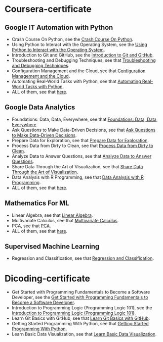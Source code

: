 # Coursera-certificate
## Google IT Automation with Python
* Crash Course On Python, see the [Crash Course On Python](https://www.coursera.org/account/accomplishments/verify/VEQHP458SACU).
* Using Python to Interact with the Operating System, see the [Using Python to Interact with the Operating System](https://www.coursera.org/account/accomplishments/verify/26T4RS3N7XR6).
* Introduction to Git and GitHub, see the [Introduction to Git and GitHub](https://www.coursera.org/account/accomplishments/verify/9B3PNF2SKYN3).
* Troubleshooting and Debugging Techniques, see that [Troubleshooting and Debugging Techniques](https://www.coursera.org/account/accomplishments/verify/ZA45253HWJNE).
* Configuration Management and the Cloud, see that [Configuration Management and the Cloud](https://www.coursera.org/account/accomplishments/verify/WLT22NGU89TF).
* Automating Real-World Tasks with Python, see that [Automating Real-World Tasks with Python](https://www.coursera.org/account/accomplishments/verify/WEDXG9AK2PZF).
* ALL of them, see that [here](https://www.coursera.org/account/accomplishments/professional-cert/JDSTKBNA4PX5).

## Google Data Analytics
* Foundations: Data, Data, Everywhere, see that [Foundations: Data, Data, Everywhere](https://www.coursera.org/account/accomplishments/verify/UHPDCWBXCAKK).
* Ask Questions to Make Data-Driven Decisions, see that [Ask Questions to Make Data-Driven Decisions](https://www.coursera.org/account/accomplishments/verify/EDVUF7YLAJSK).
* Prepare Data for Exploration, see that [Prepare Data for Exploration](https://www.coursera.org/account/accomplishments/verify/JK4LPUBBTQNT).
* Process Data from Dirty to Clean, see that [Process Data from Dirty to Clean](https://www.coursera.org/account/accomplishments/verify/M27ZN6MEYNGK).
* Analyze Data to Answer Questions, see that [Analyze Data to Answer Questions](https://www.coursera.org/account/accomplishments/verify/RDUJB5WKQXLX).
* Share Data Through the Art of Visualization, see that [Share Data Through the Art of Visualization](https://www.coursera.org/account/accomplishments/verify/Z5JKL4QFUKPB).
* Data Analysis with R Programming, see that [Data Analysis with R Programming](https://www.coursera.org/account/accomplishments/verify/CHJEXW2JGN89).
* ALL of them, see that [here](https://www.coursera.org/account/accomplishments/professional-cert/WAT3LBGXK4PY).

## Mathematics For ML
* Linear Algebra, see that [Linear Algebra](https://www.coursera.org/account/accomplishments/verify/QJPSPK2XD76V).
* Multivariate Calculus, see that [Multivariate Calculus](https://www.coursera.org/account/accomplishments/verify/HP8LSUUHYUDS).
* PCA, see that [PCA](https://www.coursera.org/account/accomplishments/verify/PQN5B22P6SXG).
* ALL of them, see that [here](https://www.coursera.org/account/accomplishments/specialization/X4EFRPXCR2SK).

## Supervised Machine Learning
* Regression and Classification, see that [Regression and Classification](https://www.coursera.org/account/accomplishments/verify/54GDQDW4UF34).



# Dicoding-certificate

* Get Started with Programming Fundamentals to Become a Software Developer, see the [Get Started with Programming Fundamentals to Become a Software Developer](https://www.dicoding.com/certificates/JLX1LR3O6X72).
* Introduction to Programming Logic (Programming Logic 101), see the [Introduction to Programming Logic (Programming Logic 101)](https://www.dicoding.com/certificates/07Z6GDRQMXQR).
* Learn Git Basics with GitHub, see that [Learn Git Basics with GitHub](https://www.dicoding.com/certificates/MEPJK3KG6X3V).
* Getting Started Programming With Python, see that [Getting Started Programming With Python](https://www.dicoding.com/certificates/81P28WRLYPOY).
* Learn Basic Data Visualization, see that [Learn Basic Data Visualization](https://www.dicoding.com/certificates/MEPJK675WX3V).
